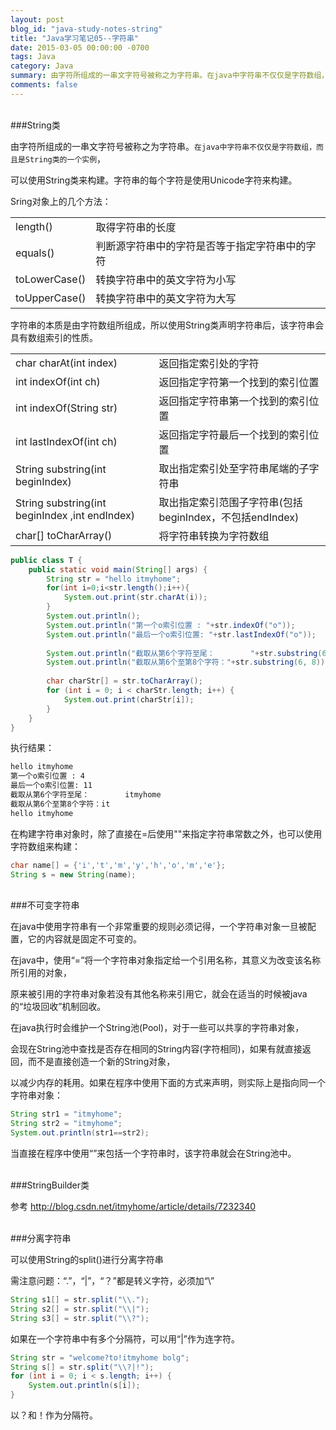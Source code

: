 ```yaml
---
layout: post
blog_id: "java-study-notes-string"
title: "Java学习笔记05--字符串"
date: 2015-03-05 00:00:00 -0700
tags: Java
category: Java
summary: 由字符所组成的一串文字符号被称之为字符串。在java中字符串不仅仅是字符数组，而且是String类的一个实例，可以使用String类来构建。字符串的每个字符是使用Unicode字符来构建。
comments: false
---
```

</br>
###String类

由字符所组成的一串文字符号被称之为字符串。`在java中字符串不仅仅是字符数组，而且是String类的一个实例`，

可以使用String类来构建。字符串的每个字符是使用Unicode字符来构建。

Sring对象上的几个方法：

<table class="table table-bordered table-striped table-condensed">
    <tr>
        <td>length()</td>
		<td>取得字符串的长度</td>
    </tr>
	<tr>
        <td>equals()</td>
		<td>判断源字符串中的字符是否等于指定字符串中的字符</td>
    </tr>
	<tr>
        <td>toLowerCase()</td>
		<td>转换字符串中的英文字符为小写</td>
    </tr>
	<tr>
        <td>toUpperCase()</td>
		<td>转换字符串中的英文字符为大写</td>
    </tr>
</table>

字符串的本质是由字符数组所组成，所以使用String类声明字符串后，该字符串会具有数组索引的性质。

<table class="table table-bordered table-striped table-condensed">
    <tr>
        <td>char charAt(int  index)</td>
		<td>返回指定索引处的字符</td>
    </tr>
	<tr>
        <td>int indexOf(int ch)</td>
		<td>返回指定字符第一个找到的索引位置</td>
    </tr>
	<tr>
        <td>int indexOf(String str)</td>
		<td>返回指定字符串第一个找到的索引位置</td>
    </tr>
	<tr>
        <td>int lastIndexOf(int ch)</td>
		<td>返回指定字符最后一个找到的索引位置</td>
    </tr>
	<tr>
        <td>String substring(int beginIndex)</td>
		<td>取出指定索引处至字符串尾端的子字符串</td>
    </tr>
	<tr>
        <td>String substring(int beginIndex ,int  endIndex)</td>
		<td>取出指定索引范围子字符串(包括beginIndex，不包括endIndex)</td>
    </tr>
	<tr>
        <td>char[] toCharArray()</td>
		<td>将字符串转换为字符数组</td>
    </tr>
</table>

```java
public class T {  
    public static void main(String[] args) {  
        String str = "hello itmyhome";  
        for(int i=0;i<str.length();i++){  
            System.out.print(str.charAt(i));  
        }  
        System.out.println();  
        System.out.println("第一个o索引位置 : "+str.indexOf("o"));  
        System.out.println("最后一个o索引位置: "+str.lastIndexOf("o"));  
          
        System.out.println("截取从第6个字符至尾：        "+str.substring(6));  
        System.out.println("截取从第6个至第8个字符："+str.substring(6, 8));  
          
        char charStr[] = str.toCharArray();  
        for (int i = 0; i < charStr.length; i++) {  
            System.out.print(charStr[i]);  
        }  
    }  
}
```

执行结果：

```diff
hello itmyhome  
第一个o索引位置 : 4  
最后一个o索引位置: 11  
截取从第6个字符至尾：        itmyhome  
截取从第6个至第8个字符：it  
hello itmyhome
```

在构建字符串对象时，除了直接在=后使用""来指定字符串常数之外，也可以使用字符数组来构建：

```java
char name[] = {'i','t','m','y','h','o','m','e'};  
String s = new String(name);
```  

</br>
###不可变字符串

在java中使用字符串有一个非常重要的规则必须记得，一个字符串对象一旦被配置，它的内容就是固定不可变的。

在java中，使用“=”将一个字符串对象指定给一个引用名称，其意义为改变该名称所引用的对象，

原来被引用的字符串对象若没有其他名称来引用它，就会在适当的时候被java的“垃圾回收”机制回收。

在java执行时会维护一个String池(Pool)，对于一些可以共享的字符串对象，

会现在String池中查找是否存在相同的String内容(字符相同)，如果有就直接返回，而不是直接创造一个新的String对象，

以减少内存的耗用。如果在程序中使用下面的方式来声明，则实际上是指向同一个字符串对象：

```java
String str1 = "itmyhome";  
String str2 = "itmyhome";  
System.out.println(str1==str2);
```

当直接在程序中使用“”来包括一个字符串时，该字符串就会在String池中。

</br>
###StringBuilder类

参考 http://blog.csdn.net/itmyhome/article/details/7232340 

</br>		
###分离字符串

可以使用String的split()进行分离字符串

需注意问题：“.”，“|”，“？”都是转义字符，必须加“\\”

```java
String s1[] = str.split("\\.");  
String s2[] = str.split("\\|");  
String s3[] = str.split("\\?");
```

如果在一个字符串中有多个分隔符，可以用“|”作为连字符。

```java
String str = "welcome?to!itmyhome bolg";
String s[] = str.split("\\?|!");
for (int i = 0; i < s.length; i++) {
	System.out.println(s[i]);
}
```

以？和！作为分隔符。
</br>	
</br>
			